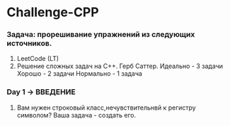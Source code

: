 # Challenge-CPP
### Задача: прорешивание упражнений из следующих источников.
1. LeetCode (LT)
2. Решение сложных задач на C++. Герб Саттер.
Идеально - 3 задачи 
Хорошо - 2 задачи 
Нормально - 1 задача


### Day 1 -> ВВЕДЕНИЕ

1. Вам нужен строковый класс,нечувствительнвй к регистру символом? Ваша задача - создать его.
